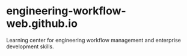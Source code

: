 # engineering-workflow-web.github.io
Learning center for engineering workflow management and enterprise development skills.
